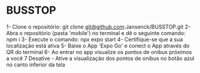 # BUSSTOP

1- Clone o repositório: git clone git@github.com:Jansenck/BUSSTOP.git
2- Abra o repositório (pasta  'mobile') no terminal e dê o seguinte comando: npm i
3- Execute o comando: npx expo start
4- Certifique-se que a sua localização está ativa
5- Baixe o App 'Expo Go' e conect o App através do QR do terminal
6- Ao entrar no app visualize os pontos de onibus próximos a você
7 Desative - Ative a visualização dos pontos de onibus no botão azul no canto inferior da tela
